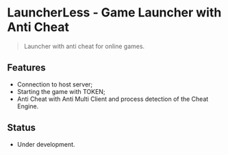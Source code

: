 # LauncherLess - Game Launcher with Anti Cheat
> Launcher with anti cheat for online games.

## Features
* Connection to host server;
* Starting the game with TOKEN;
* Anti Cheat with Anti Multi Client and process detection of the Cheat Engine.

## Status

* Under development.
